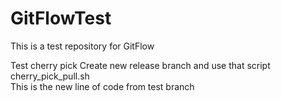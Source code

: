 # GitFlowTest
This is a test repository for GitFlow

Test cherry pick
Create new release branch and use that script
cherry_pick_pull.sh
<br />
This is the new line of code from test branch
